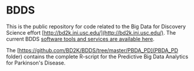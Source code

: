 # BDDS
This is the public repository for code related to the Big Data for Discovery Science effort [http://bd2k.ini.usc.edu/](http://bd2k.ini.usc.edu/). The current BDDS [software tools and services are available here](http://bd2k.ini.usc.edu/tools/).

The [https://github.com/BD2K/BDDS/tree/master/PBDA_PD](PBDA_PD folder) contains the complete R-script for the Predictive Big Data Analytics for Parkinson's Disease.
